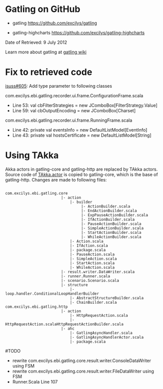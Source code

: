 # Gatling on GitHub

* gatling  https://github.com/excilys/gatling

* gatling-highcharts  https://github.com/excilys/gatling-highcharts

Date of Retrieved: 9 July 2012

Learn more about gatling at [gatling wiki](https://github.com/excilys/gatling/wiki)


# Fix to retrieved code
[isuss#605](https://github.com/excilys/gatling/issues/605): Add type parameter to following classes

com.excilys.ebi.gatling.recorder.ui.frame.ConfigurationFrame.scala

* Line 53: val cbFilterStrategies = new JComboBox[FilterStrategy.Value]
* Line 59: val cbOutputEncoding = new JComboBox[Charset]

com.excilys.ebi.gatling.recorder.ui.frame.RunningFrame.scala

* Line 42: private val eventsInfo = new DefaultListModel[EventInfo]
* Line 43: private val hostsCertificate = new DefaultListModel[String]

# Using TAkka

Akka actors in gatling-core and gatling-http are replaced by TAkka actors.  Source code of [TAkka.actor](https://github.com/Jiansen/TAkka) is copied to gatling-core, which is the base of gatling-http.  Changes are made to following files:

<pre><code>
com.excilys.ebi.gatling.core  
                         |- action  
                             |- builder
                                  |- ActionBuilder.scala
                                  |- EndActionBuilder.scala
                                  |- ExpPauseActionBuilder.scala
                                  |- IfActionBuilder.scala
                                  |- PauseActionBuilder.scala
                                  |- SimpleActionBuilder.scala
                                  |- StartActionBuilder.scala
                                  |- WhileActionBuilder.scala
                             |- Action.scala
                             |- IfAction.scala
                             |- package.scala
                             |- PauseAction.scala
                             |- SimpleAction.scala
                             |- StartAction.scala
                             |- WhileAction.scala
                         |- result.writer.DataWriter.scala
                         |- runner.Runner.scala
                         |- scenario.Scenario.scala
                         |- structure
                             |- loop.handler.ConditionalLoopHandlerBuilder
                             |- AbstractStructureBuilder.scala
                             |- ChainBuilder.scala
com.excilys.ebi.gatling.http  
                         |- action
                             |- HttpRequestAction.scala
                             |- HttpRequestAction.scalaHttpRequestActionBuilder.scala
                         |- ahc
                             |- GatlingAsyncHandler.scala
                             |- GatlingAsyncHandlerActor.scala
                             |- package.scala
</code></pre>


#TODO
* rewrite com.excilys.ebi.gatling.core.result.writer.ConsoleDataWriter using FSM
* rewrite com.excilys.ebi.gatling.core.result.writer.FileDataWriter using FSM
* Runner.Scala Line 107


